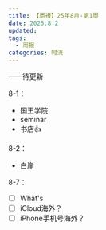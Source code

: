 ```yaml
---
title: 【周报】25年8月-第1周
date: 2025.8.2
updated:
tags:
  - 周报
categories: 时流
---
```


——待更新

8-1：

- 国王学院
- seminar
- 书店👍

8-2：

- 白崖

8-7：

- [ ] What's
- [ ] iCloud海外？
- [ ] iPhone手机号海外？
